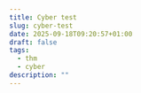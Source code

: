 ```yaml
---
title: Cyber test
slug: cyber-test
date: 2025-09-18T09:20:57+01:00
draft: false
tags:
  - thm
  - cyber
description: ""
---
```


